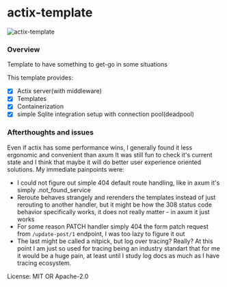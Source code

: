 # actix-template

![actix-template](https://github.com/alekspickle/actix-template.git)

### Overview
Template to have something to get-go in some situations

This template provides:
- [x] Actix server(with middleware)
- [x] Templates
- [x] Containerization
- [x] simple Sqlite integration setup with connection pool(deadpool)

### Afterthoughts and issues
Even if actix has some performance wins,
I generally found it less ergonomic and convenient than axum
It was still fun to check it's current state and I think that maybe it will
do better user experience oriented solutions. My immediate painpoints were:
- I could not figure out simple 404 default route handling, like in axum it's simply .not_found_service
- Reroute behaves strangely and rerenders the templates instead of just rerouting to another
    handler, but it might be how the 308 status code behavior specifically works,
    it does not really matter - in axum it just works
- For some reason PATCH handler simply 404 the form patch request from `/update-post/1` endpoint, I
    was too lazy to figure it out
- The last might be called a nitpick, but log over tracing? Really? At this point I am just so
    used for tracing being an industry standart that for me it would be a huge pain, at least until
    I study log docs as much as I have tracing ecosystem.


License: MIT OR Apache-2.0
